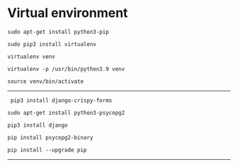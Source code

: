 # Virtual environment
```
sudo apt-get install python3-pip
```

```
sudo pip3 install virtualenv 
```

```
virtualenv venv 
```

```
virtualenv -p /usr/bin/python3.9 venv
```

```
source venv/bin/activate
```
___
```
 pip3 install django-crispy-forms
 ```
 
 ```
 sudo apt-get install python3-psycopg2
  ```
  
 ```
 pip3 install django
  ```
  
 ```
 pip install psycopg2-binary
  ```
  
 ```
 pip install --upgrade pip  
  ```
  ---
